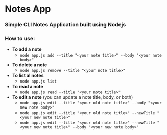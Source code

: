 # Notes App

### Simple CLI Notes Application built using Nodejs

### How to use:

 - **To add a note**
	 - `node app.js add --title "<your note title>" --body "<your note body>"`
 - **To delete a note** 
	 - `node app.js remove --title "<your note title>"`
 - **To list al notes**
	 - `node app.js list`
 - **To read a note**
	 - `node app.js read --title "<your note title>"`
 - **To edit a note** (you can update a note title, body, or both)
	 - `node app.js edit --title "<your old note title>" --body "<your new note body>"`
	 - `node app.js edit --title "<your old note title>" --newTitle "<your new note title>"`
	 - `node app.js edit --title "<your old note title>" --newTitle "<your new note title>" --body "<your new note body>"`
